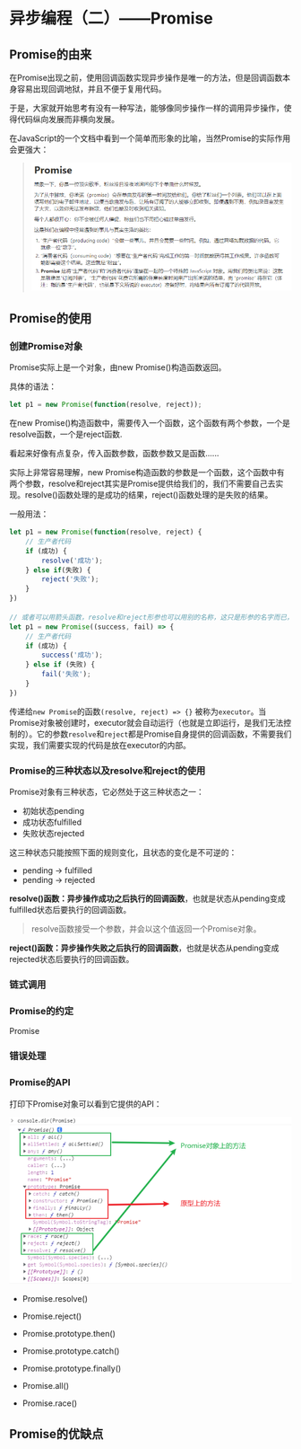 # 异步编程（二）——Promise

## Promise的由来

在Promise出现之前，使用回调函数实现异步操作是唯一的方法，但是回调函数本身容易出现回调地狱，并且不便于复用代码。

于是，大家就开始思考有没有一种写法，能够像同步操作一样的调用异步操作，使得代码纵向发展而非横向发展。

在JavaScript的一个文档中看到一个简单而形象的比喻，当然Promise的实际作用会更强大：

> ![img](.\Promise类比.png)



## Promise的使用

### 创建Promise对象

Promise实际上是一个对象，由new Promise()构造函数返回。

具体的语法：

```javascript
let p1 = new Promise(function(resolve, reject));
```

在new Promise()构造函数中，需要传入一个函数，这个函数有两个参数，一个是resolve函数，一个是reject函数.

看起来好像有点复杂，传入函数参数，函数参数又是函数......

实际上非常容易理解，new Promise构造函数的参数是一个函数，这个函数中有两个参数，resolve和reject其实是Promise提供给我们的，我们不需要自己去实现。resolve()函数处理的是成功的结果，reject()函数处理的是失败的结果。

一般用法：

```javascript
let p1 = new Promise(function(resolve, reject) {
    // 生产者代码
    if (成功) {
        resolve('成功');
    } else if(失败) {
        reject('失败');
    }
})

// 或者可以用箭头函数，resolve和reject形参也可以用别的名称，这只是形参的名字而已，因为new Promise构造函数中的参数是Promise提供给我们的，我们不需要也不能自己去实现
let p1 = new Promise((success, fail) => {
    // 生产者代码
    if (成功) {
        success('成功');
    } else if (失败) {
        fail('失败'); 
    }
})
```

传递给`new Promise`的函数`(resolve, reject) => {}` 被称为`executor`。当Promise对象被创建时，executor就会自动运行（也就是立即运行，是我们无法控制的）。它的参数`resolve`和`reject`都是Promise自身提供的回调函数，不需要我们实现，我们需要实现的代码是放在executor的内部。

### Promise的三种状态以及resolve和reject的使用

Promise对象有三种状态，它必然处于这三种状态之一：

- 初始状态pending
- 成功状态fulfilled
- 失败状态rejected

这三种状态只能按照下面的规则变化，且状态的变化是不可逆的：

- pending -> fulfilled
- pending -> rejected







**resolve()函数：异步操作成功之后执行的回调函数**，也就是状态从pending变成fulfilled状态后要执行的回调函数。

> resolve函数接受一个参数，并会以这个值返回一个Promise对象。
>
> 

**reject()函数：异步操作失败之后执行的回调函数**，也就是状态从pending变成rejected状态后要执行的回调函数。



### 链式调用



### Promise的约定

Promise



### 



### 错误处理







### Promise的API

打印下Promise对象可以看到它提供的API：

![img](.\图片一.png)

- Promise.resolve()
- Promise.reject()
- Promise.prototype.then()
- Promise.prototype.catch()
- Promise.prototype.finally()

- Promise.all()
- Promise.race()



## Promise的优缺点

